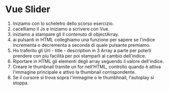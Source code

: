 Vue Slider
===
1. Iniziamo con lo scheletro dello scorso esercizio.
2. cacelliamo il Js e iniziamo a scrivere con Vue.
3. iniziamo a stampare gli il contenuto di objectArray.
4. ai pulsanti in HTML colleghiamo una funzione per sapere se l'indice incrementa o decrementa a seconda di quale pulsante premiamo.
5. Ho traferito gli Url - title - description in 3 Array a parte per poterli prendere con piu facilità per poi stamparli al cambio dell'indice.
6. Riportare in HTML gli elementi degli array seguendo il valore dell'indice.
7. Creare le thumbnail tramite un for nell'HTML, controllo quando è attiva l'immagine principale e attivo la thumbnail corrispondente.
8. Se il cursore si trova sopra l'immagine o le thumbhnail, l'autoplay si stoppa.